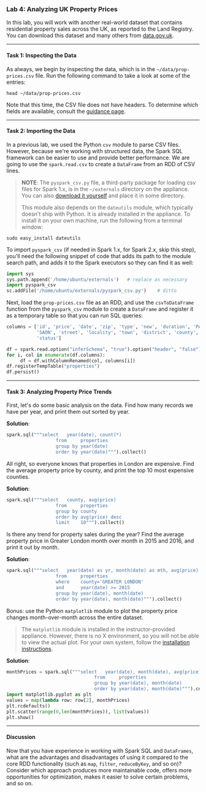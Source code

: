 ### Lab 4: Analyzing UK Property Prices

In this lab, you will work with another real-world dataset that contains residential property sales across the UK, as reported to the Land Registry. You can download this dataset and many others from [data.gov.uk](https://data.gov.uk/dataset/land-registry-monthly-price-paid-data).

___

#### Task 1: Inspecting the Data

As always, we begin by inspecting the data, which is in the `~/data/prop-prices.csv` file. Run the following command to take a look at some of the entries:

```
head ~/data/prop-prices.csv
```

Note that this time, the CSV file does not have headers. To determine which fields are available, consult the [guidance page](https://www.gov.uk/guidance/about-the-price-paid-data).

___

#### Task 2: Importing the Data

In a previous lab, we used the Python `csv` module to parse CSV files. However, because we're working with structured data, the Spark SQL framework can be easier to use and provide better performance. We are going to use the `spark.read.csv` to create a `DataFrame` from an RDD of CSV lines.

> **NOTE**: The `pyspark_csv.py` file, a third-party package for loading csv files for Spark 1.x, is in the `~/externals` directory on the appliance. You can also [download it yourself](https://github.com/seahboonsiew/pyspark-csv) and place it in some directory.
> 
> This module also depends on the `dateutils` module, which typically doesn't ship with Python. It is already installed in the appliance. To install it on your own machine, run the following from a terminal window:

```
sudo easy_install dateutils
```

To import `pyspark_csv` (if needed in Spark 1.x, for Spark 2.x, skip this step), you'll need the following snippet of code that adds its path to the module search path, and adds it to the Spark executors so they can find it as well:

```python
import sys
sys.path.append('/home/ubuntu/externals')   # replace as necessary
import pyspark_csv
sc.addFile('/home/ubuntu/externals/pyspark_csv.py')    # ditto
```

Next, load the `prop-prices.csv` file as an RDD, and use the `csvToDataFrame` function from the `pyspark_csv` module to create a `DataFrame` and register it as a temporary table so that you can run SQL queries:

```python
columns = ['id', 'price', 'date', 'zip', 'type', 'new', 'duration', 'PAON',
           'SAON', 'street', 'locality', 'town', 'district', 'county', 'ppd',
           'status']

df = spark.read.option("inferSchema", "true").option("header", "false").csv("file:///home/ubuntu/data/prop-prices.csv")
for i, col in enumerate(df.columns):                                        
     df = df.withColumnRenamed(col, columns[i])
df.registerTempTable("properties")
df.persist()
```

___

#### Task 3: Analyzing Property Price Trends

First, let's do some basic analysis on the data. Find how many records we have per year, and print them out sorted by year.

**Solution**:

```python
spark.sql("""select   year(date), count(*)
                  from     properties
                  group by year(date)
                  order by year(date)""").collect()
```

All right, so everyone knows that properties in London are expensive. Find the average property price by county, and print the top 10 most expensive counties.

**Solution**:

```python
spark.sql("""select   county, avg(price)
                  from     properties
                  group by county
                  order by avg(price) desc
                  limit    10""").collect()
```

Is there any trend for property sales during the year? Find the average property price in Greater London month over month in 2015 and 2016, and print it out by month.

**Solution**:

```python
spark.sql("""select   year(date) as yr, month(date) as mth, avg(price)
                  from     properties
                  where    county='GREATER LONDON'
                  and      year(date) >= 2015
                  group by year(date), month(date)
                  order by year(date), month(date)""").collect()
```

Bonus: use the Python `matplotlib` module to plot the property price changes month-over-month across the entire dataset.

> The `matplotlib` module is installed in the instructor-provided appliance. However, there is no X environment, so you will not be able to view the actual plot. For your own system, follow the [installation instructions](http://matplotlib.org/users/installing.html).

**Solution**:

```python
monthPrices = spark.sql("""select   year(date), month(date), avg(price)
                                from     properties
                                group by year(date), month(date)
                                order by year(date), month(date)""").collect()
import matplotlib.pyplot as plt
values = map(lambda row: row[2], monthPrices)
plt.rcdefaults()
plt.scatter(range(0,len(monthPrices)), list(values))
plt.show()
```

___

#### Discussion

Now that you have experience in working with Spark SQL and `DataFrames`, what are the advantages and disadvantages of using it compared to the core RDD functionality (such as `map`, `filter`, `reduceByKey`, and so on)? Consider which approach produces more maintainable code, offers more opportunities for optimization, makes it easier to solve certain problems, and so on.
